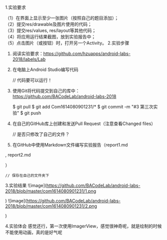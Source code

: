 1.实验要求

（1）在界面上显示至少一张图片（按照自己的题目添加）；  
（2）提交res/drawable及图片使用的代码；  
（3）提交res/values, res/layout等其他代码；  
（4）将应用运行结果截图，放到实验报告中；  
（5）点击图片（或按钮）时，打开另一个Activity。
2.实验步骤

1. 阅读实验要求：https://github.com/hzuapps/android-labs-2018/labels/Lab 

   
2. 在电脑上Android Studio编写代码  

    // 代码要可以运行！

1. 使用Git将代码提交到自己的库中：https://github.com/BACodeLab/android-labs-2018


    $ git pull
    $ git add Com1614080901231/*
    $ git commit -m "#3 第三次实验"
    $ git push

1. 在自己的GitHub库上创建和发送Pull Request（注意查看Changed files）  

    // 是否只修改了自己的文件？

1. 在GitHub中使用Markdown文件编写实验报告（report1.md 

, report2.md 

）  

    // 保存在自己的文件夹下

3.实验结果
![image](https://github.com/BACodeLab/android-labs-2018/blob/master/com1614080901231/1.png

)
![image](https://github.com/BACodeLab/android-labs-2018/blob/master/com1614080901231/2.png 

)

4.实验体会
感觉还行，第一次使用ImagerView，感觉很神奇呢，就是绘制的时候不能使用动画，真的是好气呢
